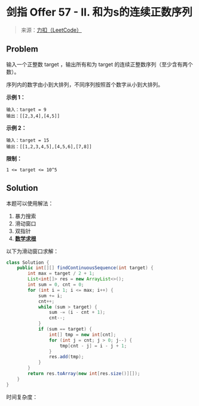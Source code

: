 # 剑指 Offer 57 - II. 和为s的连续正数序列

> 来源：[力扣（LeetCode）](https://leetcode-cn.com/problems/he-wei-sde-lian-xu-zheng-shu-xu-lie-lcof)

## Problem

输入一个正整数 target ，输出所有和为 target 的连续正整数序列（至少含有两个数）。

序列内的数字由小到大排列，不同序列按照首个数字从小到大排列。

**示例 1：**

```
输入：target = 9
输出：[[2,3,4],[4,5]]
```

**示例 2：**

```
输入：target = 15
输出：[[1,2,3,4,5],[4,5,6],[7,8]]
```

**限制：**

```
1 <= target <= 10^5
```

## Solution

本题可以使用解法：

1. 暴力搜索
2. 滑动窗口
3. 双指针
4. [**数学求根**](https://leetcode-cn.com/problems/he-wei-sde-lian-xu-zheng-shu-xu-lie-lcof/solution/mian-shi-ti-57-ii-he-wei-sde-lian-xu-zheng-shu-x-2/)

以下为滑动窗口求解：

```java
class Solution {
    public int[][] findContinuousSequence(int target) {
        int max = target / 2 + 1;
        List<int[]> res = new ArrayList<>();
        int sum = 0, cnt = 0;
        for (int i = 1; i <= max; i++) {
            sum += i;
            cnt++;
            while (sum > target) {
                sum -= (i - cnt + 1);
                cnt--;
            }
            if (sum == target) {
                int[] tmp = new int[cnt];
                for (int j = cnt; j > 0; j--) {
                    tmp[cnt - j] = i - j + 1;
                }
                res.add(tmp);
            }
        }
        return res.toArray(new int[res.size()][]);
    }
}
```

时间复杂度：<todo/>

